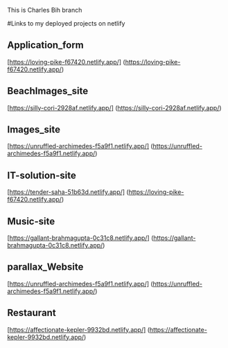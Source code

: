 This is Charles Bih branch 

#Links to my deployed projects on netlify


## Application_form
[https://loving-pike-f67420.netlify.app/] (https://loving-pike-f67420.netlify.app/)


## BeachImages_site
[https://silly-cori-2928af.netlify.app/] (https://silly-cori-2928af.netlify.app/)


## Images_site
[https://unruffled-archimedes-f5a9f1.netlify.app/] (https://unruffled-archimedes-f5a9f1.netlify.app/)


## IT-solution-site
[https://tender-saha-51b63d.netlify.app/] (https://loving-pike-f67420.netlify.app/)


##  Music-site
[https://gallant-brahmagupta-0c31c8.netlify.app/] (https://gallant-brahmagupta-0c31c8.netlify.app/)


## parallax_Website
[https://unruffled-archimedes-f5a9f1.netlify.app/] (https://unruffled-archimedes-f5a9f1.netlify.app/)
 

## Restaurant
[https://affectionate-kepler-9932bd.netlify.app/] (https://affectionate-kepler-9932bd.netlify.app/)
